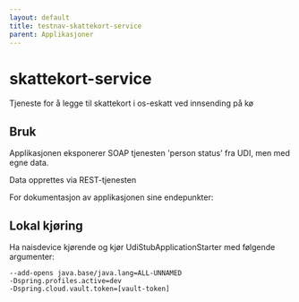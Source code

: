 ```yaml
---
layout: default
title: testnav-skattekort-service
parent: Applikasjoner
---
```


# skattekort-service

Tjeneste for å legge til skattekort i os-eskatt ved innsending på kø

## Bruk

Applikasjonen eksponerer SOAP tjenesten 'person status' fra UDI, men med egne data.

Data opprettes via REST-tjenesten

For dokumentasjon av applikasjonen sine endepunkter:


## Lokal kjøring

Ha naisdevice kjørende og kjør UdiStubApplicationStarter med følgende argumenter:

```
--add-opens java.base/java.lang=ALL-UNNAMED
-Dspring.profiles.active=dev
-Dspring.cloud.vault.token=[vault-token]
```

